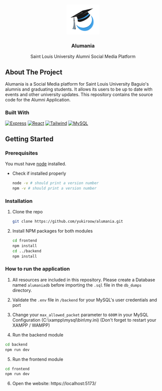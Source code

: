 <a id="readme-top"></a>

<!-- PROJECT LOGO -->
<br />
<div align="center">
  <a href="https://github.com/yukiroow/alumania">
    <img src="frontend/src/assets/logo.svg" alt="Logo" width="106" height="98">
  </a>

<h3 align="center">Alumania</h3>

  <p align="center">
    Saint Louis University Alumni Social Media Platform
  </p>
</div>



<!-- ABOUT THE PROJECT -->
## About The Project

Alumania is a Social Media platform for Saint Louis University Baguio's alumnis and graduating students. It allows its users to be up to date with events and other university updates. This repository contains the source code for the Alumni Application.

### Built With

[![Express][Express.js]][Express-url] [![React][React.js]][React-url] [![Tailwind][Tailwind.icon]][Tailwind-url] [![MySQL][MYSQL.logo]][MYSQL-url]

<!-- GETTING STARTED -->
## Getting Started
### Prerequisites

You must have [node](https://nodejs.org/dist/v22.11.0/node-v22.11.0-x64.msi) installed.
* Check if installed properly
  ```sh
  node -v # should print a version number
  npm -v # should print a version number
  ```

### Installation

1. Clone the repo
   ```sh
   git clone https://github.com/yukiroow/alumania.git
   ```
2. Install NPM packages for both modules
   ```sh
   cd frontend
   npm install
   cd ../backend
   npm install
   ```

### How to run the application

1. All resources are included in this repository. Please create a Database named `alumaniadb` before importing the `.sql` file in the `db_dumps` directory.

2. Validate the `.env` file in `/backend` for your MySQL's user credentials and port

3. Change your `max_allowed_packet` parameter to `600M` in your MySQL Configuration (C:\xampp\mysql\bin\my.ini)
   (Don't forget to restart your XAMPP / WAMPP)

4. Run the backend module
  ```sh
  cd backend
  npm run dev
  ```

5. Run the frontend module
  ```sh
  cd frontend
  npm run dev
  ```

6. Open the website: https://localhost:5173/


<!-- MARKDOWN LINKS & IMAGES -->
[Express.js]: https://img.shields.io/badge/Express-000000?style=for-the-badge&logo=express&logoColor=white
[Express-url]: https://expressjs.com/
[React.js]: https://img.shields.io/badge/React-20232A?style=for-the-badge&logo=react&logoColor=61DAFB
[React-url]: https://reactjs.org/
[Tailwind.icon]: https://img.shields.io/badge/TailwindCSS-563D7C?style=for-the-badge&logo=tailwindcss&logoColor=white
[Tailwind-url]: https://tailwindcss.com/
[MYSQL.logo]: https://img.shields.io/badge/MySQL-4479A1?style=for-the-badge&logo=mysql&logoColor=white
[MYSQL-url]: https://www.mysql.com/
